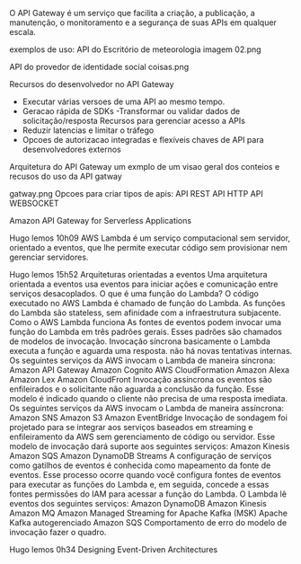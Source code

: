 O API Gateway é um serviço que facilita a criação, a publicação, a manutenção, o monitoramento e a segurança de suas APIs em qualquer escala. 

exemplos de uso:
API do Escritório de meteorologia
imagem 02.png

API do provedor de identidade social
coisas.png

Recursos do desenvolvedor no API Gateway
- Executar várias versoes de uma API ao mesmo tempo.
- Geracao rápida de SDKs
-Transformar ou validar dados de solicitação/resposta
Recursos para gerenciar acesso a APIs
- Reduzir latencias e limitar o tráfego
- Opcoes de autorizacao integradas e flexíveis
chaves de API para desenvolvedores externos

Arquitetura do API Gateway
um exmplo de um visao geral dos conteios e recusos do uso da API gatway

gatway.png
Opcoes para criar tipos de apis:
API REST
API HTTP
API WEBSOCKET

Amazon API Gateway for Serverless Applications


Hugo lemos
  10h09
AWS Lambda é um serviço computacional sem servidor, orientado a eventos, que lhe permite executar código sem provisionar nem gerenciar servidores.


Hugo lemos
  15h52
Arquiteturas orientadas a eventos
Uma arquitetura orientada a eventos usa eventos para iniciar ações e comunicação entre serviços desacoplados.
O que é uma função do Lambda?
O código executado no AWS Lambda é chamado de função do Lambda.
As funções do Lambda são stateless, sem afinidade com a infraestrutura subjacente.
Como o AWS Lambda funciona
As fontes de eventos podem invocar uma função do Lambda em três padrões gerais. Esses padrões são chamados de modelos de invocação.
Invocação síncrona
basicamente o Lambda executa a função e aguarda uma resposta. não há novas tentativas internas.  Os seguintes serviços da AWS invocam o Lambda de maneira síncrona:
Amazon API Gateway
Amazon Cognito
AWS CloudFormation
Amazon Alexa
Amazon Lex
Amazon CloudFront
Invocação assíncrona
os eventos são enfileirados e o solicitante não aguarda a conclusão da função. Esse modelo é indicado quando o cliente não precisa de uma resposta imediata.
Os seguintes serviços da AWS invocam o Lambda de maneira assíncrona:
Amazon SNS
Amazon S3
Amazon EventBridge
Invocação de sondagem
foi projetado para se integrar aos serviços baseados em streaming e enfileiramento da AWS sem gerenciamento de código ou servidor.
Esse modelo de invocação dará suporte aos seguintes serviços:
Amazon Kinesis
Amazon SQS
Amazon DynamoDB Streams
A configuração de serviços como gatilhos de eventos é conhecida como mapeamento da fonte de eventos. Esse processo ocorre quando você configura fontes de eventos para executar as funções do Lambda e, em seguida, concede a essas fontes permissões do IAM para acessar a função do Lambda.
O Lambda lê eventos dos seguintes serviços:
Amazon DynamoDB
Amazon Kinesis
Amazon MQ
Amazon Managed Streaming for Apache Kafka (MSK)
Apache Kafka autogerenciado
Amazon SQS
Comportamento de erro do modelo de invocação
fazer o quadro.


Hugo lemos
  0h34
Designing Event-Driven Architectures